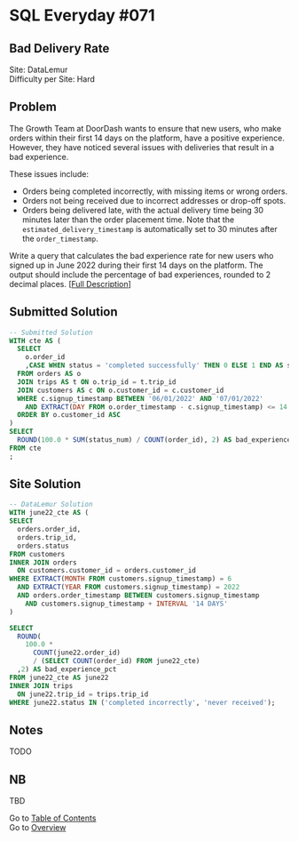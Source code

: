 # SQL Everyday \#071

## Bad Delivery Rate

Site: DataLemur\
Difficulty per Site: Hard

## Problem

The Growth Team at DoorDash wants to ensure that new users, who make orders within their first 14 days on the platform, have a positive experience. However, they have noticed several issues with deliveries that result in a bad experience.

These issues include:
* Orders being completed incorrectly, with missing items or wrong orders.
* Orders not being received due to incorrect addresses or drop-off spots.
* Orders being delivered late, with the actual delivery time being 30 minutes later than the order placement time. Note that the `estimated_delivery_timestamp` is automatically set to 30 minutes after the `order_timestamp`.

Write a query that calculates the bad experience rate for new users who signed up in June 2022 during their first 14 days on the platform. The output should include the percentage of bad experiences, rounded to 2 decimal places. [[Full Description](https://datalemur.com/questions/sql-bad-experience)]

## Submitted Solution

```sql
-- Submitted Solution
WITH cte AS (
  SELECT
    o.order_id
    ,CASE WHEN status = 'completed successfully' THEN 0 ELSE 1 END AS status_num
  FROM orders AS o 
  JOIN trips AS t ON o.trip_id = t.trip_id
  JOIN customers AS c ON o.customer_id = c.customer_id
  WHERE c.signup_timestamp BETWEEN '06/01/2022' AND '07/01/2022'
    AND EXTRACT(DAY FROM o.order_timestamp - c.signup_timestamp) <= 14
  ORDER BY o.customer_id ASC
)
SELECT
  ROUND(100.0 * SUM(status_num) / COUNT(order_id), 2) AS bad_experience_pct
FROM cte
; 
```

## Site Solution

```sql
-- DataLemur Solution 
WITH june22_cte AS (
SELECT 
  orders.order_id,
  orders.trip_id,
  orders.status
FROM customers
INNER JOIN orders
  ON customers.customer_id = orders.customer_id
WHERE EXTRACT(MONTH FROM customers.signup_timestamp) = 6
  AND EXTRACT(YEAR FROM customers.signup_timestamp) = 2022
  AND orders.order_timestamp BETWEEN customers.signup_timestamp 
    AND customers.signup_timestamp + INTERVAL '14 DAYS'
)

SELECT 
  ROUND(
    100.0 *
      COUNT(june22.order_id)
      / (SELECT COUNT(order_id) FROM june22_cte)
  ,2) AS bad_experience_pct
FROM june22_cte AS june22
INNER JOIN trips
  ON june22.trip_id = trips.trip_id
WHERE june22.status IN ('completed incorrectly', 'never received');
```

## Notes

TODO

## NB

TBD

Go to [Table of Contents](/README.md#contents)\
Go to [Overview](/README.md)
